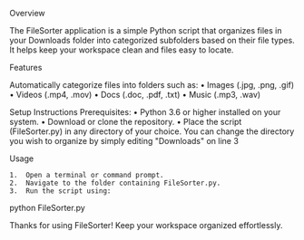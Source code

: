 
Overview

The FileSorter application is a simple Python script that organizes files in your Downloads folder into categorized subfolders based on their file types. It helps keep your workspace clean and files easy to locate.

Features
	
Automatically categorize files into folders such as:
	•	Images (.jpg, .png, .gif)
	•	Videos (.mp4, .mov)
	•	Docs (.doc, .pdf, .txt)
	•	Music (.mp3, .wav)

Setup Instructions
	Prerequisites:
	• Python 3.6 or higher installed on your system.
	• Download or clone the repository.
	• Place the script (FileSorter.py) in any directory of your choice.
You can change the directory you wish to organize by simply editing "Downloads" on line 3




Usage

	1.	Open a terminal or command prompt.
	2.	Navigate to the folder containing FileSorter.py.
	3.	Run the script using:

python FileSorter.py




Thanks for using FileSorter! Keep your workspace organized effortlessly.


